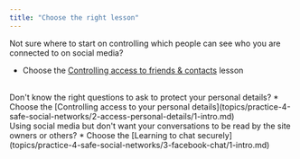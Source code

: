 ```yaml
---
title: "Choose the right lesson"
---
```

Not sure where to start on controlling which people can see who you are connected to on social media?
* Choose the [Controlling access to friends & contacts](topics/practice-4-safe-social-networks/1-access-friends-contacts/1-intro.md) lesson

<br>
Don't know the right questions to ask to protect your personal details?
* Choose the [Controlling access to your personal details](topics/practice-4-safe-social-networks/2-access-personal-details/1-intro.md)

<br>
Using social media but don't want your conversations to be read by the site owners or others?
* Choose the [Learning to chat securely](topics/practice-4-safe-social-networks/3-facebook-chat/1-intro.md)
